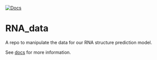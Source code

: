 [![Docs](https://github.com/rouskinlab/RNA_data/actions/workflows/sphinx.yml/badge.svg)](https://github.com/rouskinlab/RNA_data/actions/workflows/sphinx.yml)


# RNA_data

A repo to manipulate the data for our RNA structure prediction model.

See [docs](https://rouskinlab.github.io/RNA_data/) for more information.
